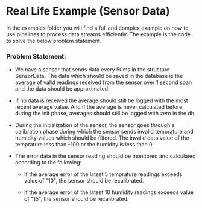 # Real Life Example (Sensor Data)

In the examples folder you will find a full and complex example on how to use pipelines to process data streams efficiently. The example is the code to solve the below problem statement.

### Problem Statement:

- We have a sensor that sends data every 50ms in the structure SensorData. The data which should be saved in the database is the average of valid readings received from the sensor over 1 second span and the data should be approximated.

- If no data is received the average should still be logged with the most recent average value. And if the average is never calculated before, during the init phase, averages should still be logged with zero in the db.

- During the initialization of the sensor, the sensor goes through a calibration phase during which the sensor sends invalid temprature and humidity values which should be filtered. The invalid data value of the temprature less than -100 or the humidity is less than 0.

- The error data in the sensor reading should be monitored and calculated according to the following:

  - If the average error of the latest 5 temprature readings exceeds value of "10", the sensor should be recalibrated.

  - If the average error of the latest 10 humidity readings exceeds value of "15", the sensor should be recalibrated.
